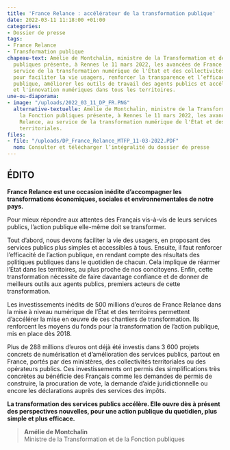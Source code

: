 ```yaml
---
title: 'France Relance : accélérateur de la transformation publique'
date: 2022-03-11 11:18:00 +01:00
categories:
- Dossier de presse
tags:
- France Relance
- Transformation publique
chapeau-text: Amélie de Montchalin, ministre de la Transformation et de la Fonction
  publiques présente, à Rennes le 11 mars 2022, les avancées de France Relance, au
  service de la transformation numérique de l'État et des collectivités territoriales
  pour faciliter la vie usagers, renforcer la transparence et l’efficacité de l'action
  publique, améliorer les outils de travail des agents publics et accélérer la transformation
  et l'innovation numériques dans tous les territoires.
une-ou-diaporama:
- image: "/uploads/2022_03_11_DP_FR.PNG"
  alternative-textuelle: Amélie de Montchalin, ministre de la Transformation et de
    la Fonction publiques présente, à Rennes le 11 mars 2022, les avancées de France
    Relance, au service de la transformation numérique de l'État et des collectivités
    territoriales.
files:
- file: "/uploads/DP_France_Relance_MTFP_11-03-2022.PDF"
  nom: Consulter et télécharger l’intégralité du dossier de presse
---
```


## ÉDITO

**France Relance est une occasion inédite d’accompagner les transformations économiques, sociales et environnementales de notre pays.** 

Pour mieux répondre aux attentes des Français vis-à-vis de leurs services publics, l’action publique elle-même doit se transformer. 

Tout d’abord, nous devons faciliter la vie des usagers, en proposant des services publics plus simples et accessibles à tous. Ensuite, il faut renforcer l’efficacité de l’action publique, en rendant compte des résultats des politiques publiques dans le quotidien de chacun. Cela implique de réarmer l’État dans les territoires, au plus proche de nos concitoyens. Enfin, cette transformation nécessite de faire davantage confiance et de donner de meilleurs outils aux agents publics, premiers acteurs de cette transformation.

Les investissements inédits de 500 millions d’euros de France Relance dans la mise à niveau numérique de l’État et des territoires permettent d’accélérer la mise en œuvre de ces chantiers de transformation. Ils renforcent les moyens du fonds pour la transformation de l’action publique, mis en place dès 2018. 

Plus de 288 millions d’euros ont déjà été investis dans 3 600 projets concrets de numérisation et d’amélioration des services publics, partout en France, portés par des ministères, des collectivités territoriales ou des opérateurs publics. Ces investissements ont permis des simplifications très concrètes au bénéficie des Français comme les demandes de permis de construire, la procuration de vote, la demande d’aide juridictionnelle ou encore les déclarations auprès des services des impôts. 

**La transformation des services publics accélère. Elle ouvre dès à présent des perspectives nouvelles, pour une action publique du quotidien, plus simple et plus efficace.**

> **Amélie de Montchalin**
> <br> Ministre de la Transformation et de la Fonction publiques
> <br>

